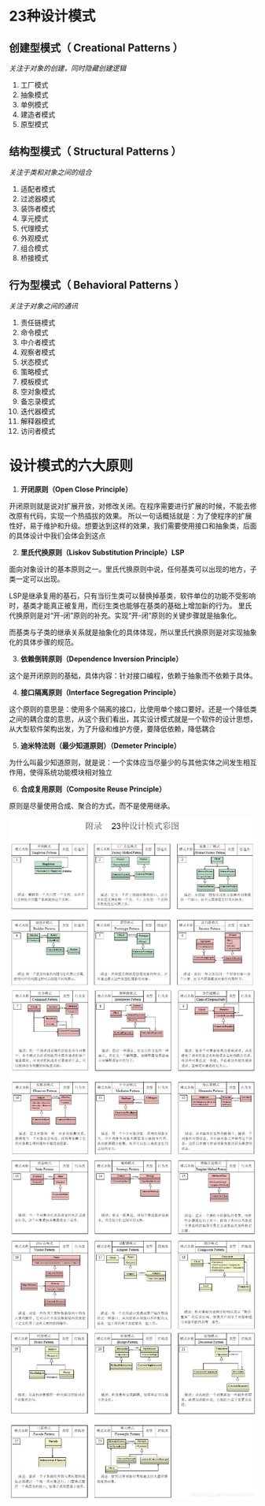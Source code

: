 # 23种设计模式
## 创建型模式（ Creational Patterns ）
  *关注于对象的创建，同时隐藏创建逻辑*
  1. 工厂模式
  2. 抽象模式
  3. 单例模式
  4. 建造者模式
  5. 原型模式
## 结构型模式（ Structural Patterns ）
  *关注于类和对象之间的组合*
  1. 适配者模式
  2. 过滤器模式
  3. 装饰者模式
  4. 享元模式
  5. 代理模式
  6. 外观模式
  7. 组合模式
  8. 桥接模式
## 行为型模式（ Behavioral Patterns ）
  *关注于对象之间的通讯*
  1. 责任链模式
  2. 命令模式
  3. 中介者模式
  4. 观察者模式
  5. 状态模式
  6. 策略模式
  7. 模板模式
  8. 空对象模式
  9. 备忘录模式
  10. 迭代器模式
  11. 解释器模式
  12. 访问者模式
   
# 设计模式的六大原则
1. **开闭原则（Open Close Principle）**
   
  开闭原则就是说对扩展开放，对修改关闭。在程序需要进行扩展的时候，不能去修改原有代码，实现一个热插拔的效果。
  所以一句话概括就是：为了使程序的扩展性好，易于维护和升级。想要达到这样的效果，我们需要使用接口和抽象类，后面的具体设计中我们会体会到这点

2. **里氏代换原则（Liskov Substitution Principle）LSP**
   
  面向对象设计的基本原则之一。里氏代换原则中说，任何基类可以出现的地方，子类一定可以出现。

  LSP是继承复用的基石，只有当衍生类可以替换掉基类，软件单位的功能不受影响时，基类才能真正被复用，而衍生类也能够在基类的基础上增加新的行为。
  里氏代换原则是对“开-闭”原则的补充。实现“开-闭”原则的关键步骤就是抽象化。

  而基类与子类的继承关系就是抽象化的具体体现，所以里氏代换原则是对实现抽象化的具体步骤的规范。

3. **依赖倒转原则（Dependence Inversion Principle）**
   
这个是开闭原则的基础，具体内容：针对接口编程，依赖于抽象而不依赖于具体。

4. **接口隔离原则（Interface Segregation Principle）**
   
这个原则的意思是：使用多个隔离的接口，比使用单个接口要好。还是一个降低类之间的耦合度的意思，从这个我们看出，其实设计模式就是一个软件的设计思想，
从大型软件架构出发，为了升级和维护方便，要降低依赖，降低耦合

5. **迪米特法则（最少知道原则）（Demeter Principle）**
   
为什么叫最少知道原则，就是说：一个实体应当尽量少的与其他实体之间发生相互作用，使得系统功能模块相对独立

6. **合成复用原则（Composite Reuse Principle）**
   
原则是尽量使用合成、聚合的方式，而不是使用继承。

![设计模式](img/设计模式-1.jpg)
![设计模式](img/设计模式-2.jpg)
![设计模式](img/设计模式-3.jpg)
![设计模式](img/设计模式-4.jpg)